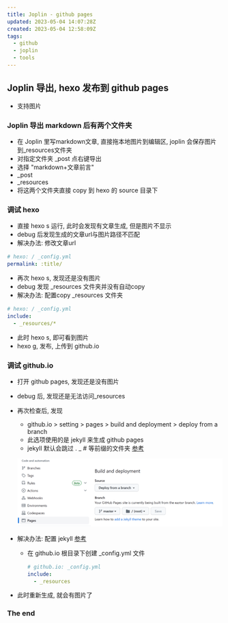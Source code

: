 ```yaml
---
title: Joplin - github pages
updated: 2023-05-04 14:07:28Z
created: 2023-05-04 12:58:09Z
tags:
  - github
  - joplin
  - tools
---
```


## Joplin 导出, hexo 发布到 github pages
- 支持图片

### Joplin 导出 markdown 后有两个文件夹
- 在 Joplin 里写markdown文章, 直接拖本地图片到编辑区, joplin 会保存图片到_resources文件夹
- 对指定文件夹 _post 点右键导出
- 选择 "markdown+文章前言"
- _post
- _resources
- 将这两个文件夹直接 copy 到 hexo 的 source 目录下

### 调试 hexo
- 直接 hexo s 运行,  此时会发现有文章生成, 但是图片不显示
- debug 后发现生成的文章url与图片路径不匹配
- 解决办法: 修改文章url
```yml
# hexo: / _config.yml
permalink: :title/
```
- 再次 hexo s,  发现还是没有图片
- debug 发现  _resources 文件夹并没有自动copy
- 解决办法: 配置copy _resources 文件夹
```yml
# hexo: / _config.yml
include:
  - _resources/*
```
- 此时 hexo s, 即可看到图片
- hexo g, 发布, 上传到 github.io

### 调试 github.io
- 打开 github pages,  发现还是没有图片
- debug 后, 发现还是无法访问_resources
- 再次检查后, 发现 
	- github.io > setting > pages > build and deployment > deploy from a branch
	- 此选项使用的是 jekyll 来生成 github pages
	- jekyll 默认会跳过 .  _ # 等前缀的文件夹  [参考](https://docs.github.com/zh/pages/setting-up-a-github-pages-site-with-jekyll/about-github-pages-and-jekyll)

	![7a8e769c122d3412a5b37aedb119cb17.png](../../../_resources/7a8e769c122d3412a5b37aedb119cb17.png)
- 解决办法: 配置 jekyll [参考](https://jekyllrb.com/docs/configuration/default/)
	- 在 github.io 根目录下创建 _config.yml 文件
		```yml
		# github.io: _config.yml
		include: 
		  - _resources
		```
- 此时重新生成,  就会有图片了

### The end